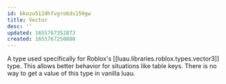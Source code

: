 ```yaml
---
id: bkozu512dhfvgro6ds159gw
title: Vector
desc: ''
updated: 1655767352873
created: 1655767250880
---
```


A type used specifically for Roblox's [[luau.libraries.roblox.types.vector3]] type. This allows better behavior for situations like table keys. There is no way to get a value of this type in vanilla luau.